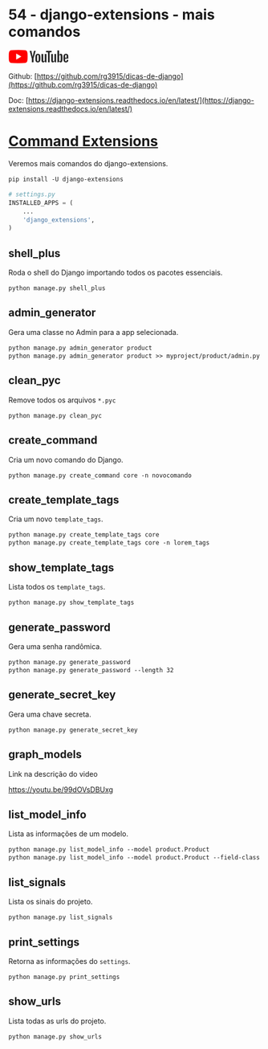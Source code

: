 # 54 - django-extensions - mais comandos

<a href="">
    <img src="../.gitbook/assets/youtube.png">
</a>

Github: [https://github.com/rg3915/dicas-de-django](https://github.com/rg3915/dicas-de-django)

Doc: [https://django-extensions.readthedocs.io/en/latest/](https://django-extensions.readthedocs.io/en/latest/)

# [Command Extensions](https://django-extensions.readthedocs.io/en/latest/command_extensions.html)


Veremos mais comandos do django-extensions.

```
pip install -U django-extensions
```

```python
# settings.py
INSTALLED_APPS = (
    ...
    'django_extensions',
)
```


## shell_plus

Roda o shell do Django importando todos os pacotes essenciais.

```
python manage.py shell_plus
```



## admin_generator

Gera uma classe no Admin para a app selecionada.

```
python manage.py admin_generator product
python manage.py admin_generator product >> myproject/product/admin.py
```



## clean_pyc

Remove todos os arquivos `*.pyc`

```
python manage.py clean_pyc
```



## create_command

Cria um novo comando do Django.

```
python manage.py create_command core -n novocomando
```



## create_template_tags

Cria um novo `template_tags`.

```
python manage.py create_template_tags core
python manage.py create_template_tags core -n lorem_tags
```


## show_template_tags

Lista todos os `template_tags`.

```
python manage.py show_template_tags
```



## generate_password

Gera uma senha randômica.

```
python manage.py generate_password
python manage.py generate_password --length 32
```



## generate_secret_key

Gera uma chave secreta.

```
python manage.py generate_secret_key
```



## graph_models

Link na descrição do video

https://youtu.be/99dOVsDBUxg


## list_model_info

Lista as informações de um modelo.

```
python manage.py list_model_info --model product.Product
python manage.py list_model_info --model product.Product --field-class
```



## list_signals

Lista os sinais do projeto.

```
python manage.py list_signals
```



## print_settings

Retorna as informações do `settings`.

```
python manage.py print_settings
```



## show_urls

Lista todas as urls do projeto.

```
python manage.py show_urls
```

